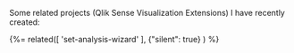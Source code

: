 Some related projects (Qlik Sense Visualization Extensions) I have recently created:

{%= related([
  'set-analysis-wizard'
  ], {"silent": true}
) %}  
